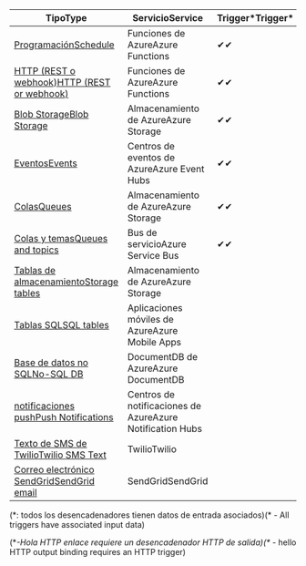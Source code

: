 | <span data-ttu-id="5b34a-101">Tipo</span><span class="sxs-lookup"><span data-stu-id="5b34a-101">Type</span></span> | <span data-ttu-id="5b34a-102">Servicio</span><span class="sxs-lookup"><span data-stu-id="5b34a-102">Service</span></span> | <span data-ttu-id="5b34a-103">Trigger*</span><span class="sxs-lookup"><span data-stu-id="5b34a-103">Trigger*</span></span> | <span data-ttu-id="5b34a-104">Entrada</span><span class="sxs-lookup"><span data-stu-id="5b34a-104">Input</span></span> | <span data-ttu-id="5b34a-105">Salida</span><span class="sxs-lookup"><span data-stu-id="5b34a-105">Output</span></span> |  
| --- | --- | --- | --- | --- |  
| [<span data-ttu-id="5b34a-106">Programación</span><span class="sxs-lookup"><span data-stu-id="5b34a-106">Schedule</span></span>](../articles/azure-functions/functions-bindings-timer.md)  |<span data-ttu-id="5b34a-107">Funciones de Azure</span><span class="sxs-lookup"><span data-stu-id="5b34a-107">Azure Functions</span></span> |<span data-ttu-id="5b34a-108">✔</span><span class="sxs-lookup"><span data-stu-id="5b34a-108">✔</span></span> | | |  
| [<span data-ttu-id="5b34a-109">HTTP (REST o webhook)</span><span class="sxs-lookup"><span data-stu-id="5b34a-109">HTTP (REST or webhook)</span></span>](../articles/azure-functions/functions-bindings-http-webhook.md) |<span data-ttu-id="5b34a-110">Funciones de Azure</span><span class="sxs-lookup"><span data-stu-id="5b34a-110">Azure Functions</span></span> |<span data-ttu-id="5b34a-111">✔</span><span class="sxs-lookup"><span data-stu-id="5b34a-111">✔</span></span> |  |<span data-ttu-id="5b34a-112">✔\**</span><span class="sxs-lookup"><span data-stu-id="5b34a-112">✔\**</span></span> |  
| [<span data-ttu-id="5b34a-113">Blob Storage</span><span class="sxs-lookup"><span data-stu-id="5b34a-113">Blob Storage</span></span>](../articles/azure-functions/functions-bindings-storage-blob.md) |<span data-ttu-id="5b34a-114">Almacenamiento de Azure</span><span class="sxs-lookup"><span data-stu-id="5b34a-114">Azure Storage</span></span> |<span data-ttu-id="5b34a-115">✔</span><span class="sxs-lookup"><span data-stu-id="5b34a-115">✔</span></span> |<span data-ttu-id="5b34a-116">✔</span><span class="sxs-lookup"><span data-stu-id="5b34a-116">✔</span></span> |<span data-ttu-id="5b34a-117">✔</span><span class="sxs-lookup"><span data-stu-id="5b34a-117">✔</span></span> |  
| [<span data-ttu-id="5b34a-118">Eventos</span><span class="sxs-lookup"><span data-stu-id="5b34a-118">Events</span></span>](../articles/azure-functions/functions-bindings-event-hubs.md) |<span data-ttu-id="5b34a-119">Centros de eventos de Azure</span><span class="sxs-lookup"><span data-stu-id="5b34a-119">Azure Event Hubs</span></span> |<span data-ttu-id="5b34a-120">✔</span><span class="sxs-lookup"><span data-stu-id="5b34a-120">✔</span></span> | |<span data-ttu-id="5b34a-121">✔</span><span class="sxs-lookup"><span data-stu-id="5b34a-121">✔</span></span> |  
| [<span data-ttu-id="5b34a-122">Colas</span><span class="sxs-lookup"><span data-stu-id="5b34a-122">Queues</span></span>](../articles/azure-functions/functions-bindings-storage-queue.md) |<span data-ttu-id="5b34a-123">Almacenamiento de Azure</span><span class="sxs-lookup"><span data-stu-id="5b34a-123">Azure Storage</span></span> |<span data-ttu-id="5b34a-124">✔</span><span class="sxs-lookup"><span data-stu-id="5b34a-124">✔</span></span> | |<span data-ttu-id="5b34a-125">✔</span><span class="sxs-lookup"><span data-stu-id="5b34a-125">✔</span></span> |  
| [<span data-ttu-id="5b34a-126">Colas y temas</span><span class="sxs-lookup"><span data-stu-id="5b34a-126">Queues and topics</span></span>](../articles/azure-functions/functions-bindings-service-bus.md) |<span data-ttu-id="5b34a-127">Bus de servicio</span><span class="sxs-lookup"><span data-stu-id="5b34a-127">Azure Service Bus</span></span> |<span data-ttu-id="5b34a-128">✔</span><span class="sxs-lookup"><span data-stu-id="5b34a-128">✔</span></span> | |<span data-ttu-id="5b34a-129">✔</span><span class="sxs-lookup"><span data-stu-id="5b34a-129">✔</span></span> |  
| [<span data-ttu-id="5b34a-130">Tablas de almacenamiento</span><span class="sxs-lookup"><span data-stu-id="5b34a-130">Storage tables</span></span>](../articles/azure-functions/functions-bindings-storage-table.md) |<span data-ttu-id="5b34a-131">Almacenamiento de Azure</span><span class="sxs-lookup"><span data-stu-id="5b34a-131">Azure Storage</span></span> | |<span data-ttu-id="5b34a-132">✔</span><span class="sxs-lookup"><span data-stu-id="5b34a-132">✔</span></span> |<span data-ttu-id="5b34a-133">✔</span><span class="sxs-lookup"><span data-stu-id="5b34a-133">✔</span></span> |  
| [<span data-ttu-id="5b34a-134">Tablas SQL</span><span class="sxs-lookup"><span data-stu-id="5b34a-134">SQL tables</span></span>](../articles/azure-functions/functions-bindings-mobile-apps.md) |<span data-ttu-id="5b34a-135">Aplicaciones móviles de Azure</span><span class="sxs-lookup"><span data-stu-id="5b34a-135">Azure Mobile Apps</span></span> | |<span data-ttu-id="5b34a-136">✔</span><span class="sxs-lookup"><span data-stu-id="5b34a-136">✔</span></span> |<span data-ttu-id="5b34a-137">✔</span><span class="sxs-lookup"><span data-stu-id="5b34a-137">✔</span></span> |  
| [<span data-ttu-id="5b34a-138">Base de datos no SQL</span><span class="sxs-lookup"><span data-stu-id="5b34a-138">No-SQL DB</span></span>](../articles/azure-functions/functions-bindings-documentdb.md) | <span data-ttu-id="5b34a-139">DocumentDB de Azure</span><span class="sxs-lookup"><span data-stu-id="5b34a-139">Azure DocumentDB</span></span> | |<span data-ttu-id="5b34a-140">✔</span><span class="sxs-lookup"><span data-stu-id="5b34a-140">✔</span></span> |<span data-ttu-id="5b34a-141">✔</span><span class="sxs-lookup"><span data-stu-id="5b34a-141">✔</span></span> |  
| [<span data-ttu-id="5b34a-142">notificaciones push</span><span class="sxs-lookup"><span data-stu-id="5b34a-142">Push Notifications</span></span>](../articles/azure-functions/functions-bindings-notification-hubs.md) |<span data-ttu-id="5b34a-143">Centros de notificaciones de Azure</span><span class="sxs-lookup"><span data-stu-id="5b34a-143">Azure Notification Hubs</span></span> | | |<span data-ttu-id="5b34a-144">✔</span><span class="sxs-lookup"><span data-stu-id="5b34a-144">✔</span></span> |  
| [<span data-ttu-id="5b34a-145">Texto de SMS de Twilio</span><span class="sxs-lookup"><span data-stu-id="5b34a-145">Twilio SMS Text</span></span>](../articles/azure-functions/functions-bindings-twilio.md) |<span data-ttu-id="5b34a-146">Twilio</span><span class="sxs-lookup"><span data-stu-id="5b34a-146">Twilio</span></span> | | |<span data-ttu-id="5b34a-147">✔</span><span class="sxs-lookup"><span data-stu-id="5b34a-147">✔</span></span> |
| [<span data-ttu-id="5b34a-148">Correo electrónico SendGrid</span><span class="sxs-lookup"><span data-stu-id="5b34a-148">SendGrid email</span></span>](../articles/azure-functions/functions-bindings-sendgrid.md) | <span data-ttu-id="5b34a-149">SendGrid</span><span class="sxs-lookup"><span data-stu-id="5b34a-149">SendGrid</span></span> | | |<span data-ttu-id="5b34a-150">✔</span><span class="sxs-lookup"><span data-stu-id="5b34a-150">✔</span></span> |

<span data-ttu-id="5b34a-151">(\*: todos los desencadenadores tienen datos de entrada asociados)</span><span class="sxs-lookup"><span data-stu-id="5b34a-151">(\* - All triggers have associated input data)</span></span>

<span data-ttu-id="5b34a-152">(\**-Hola HTTP enlace requiere un desencadenador HTTP de salida)</span><span class="sxs-lookup"><span data-stu-id="5b34a-152">(\** - hello HTTP output binding requires an HTTP trigger)</span></span>


